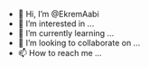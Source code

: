 - 👋 Hi, I’m @EkremAabi
- 👀 I’m interested in ...
- 🌱 I’m currently learning ...
- 💞️ I’m looking to collaborate on ...
- 📫 How to reach me ...

<!---
EkremAabi/EkremAabi is a ✨ special ✨ repository because its `README.md` (this file) appears on your GitHub profile.
You can click the Preview link to take a look at your changes.
--->
